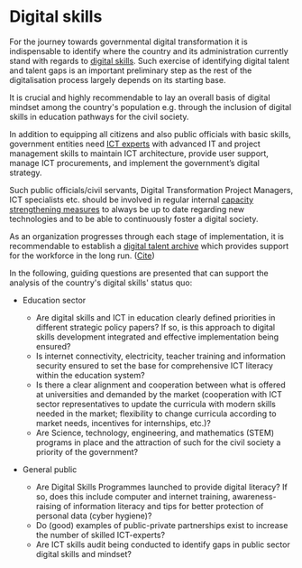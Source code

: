 # Digital skills

For the journey towards governmental digital transformation it is indispensable to identify where the country and its administration currently stand with regards to [digital skills](../../learning-and-exchange/capacity-development/digital-skills-in-relation-to-capacity-building.md). Such exercise of identifying  digital talent and talent gaps is an important preliminary step as the rest of the digitalisation process largely depends on its starting base. &#x20;

It is crucial and highly recommendable to lay an overall basis of digital mindset among the country's population e.g. through the inclusion of digital skills in education pathways for the civil society.&#x20;

In addition to equipping all citizens and also public officials with basic skills, government entities need [ICT experts](../../annex/govstack-user-profiles-taxonomy-1.md) with advanced IT and project management skills to maintain ICT architecture, provide user support, manage ICT procurements, and implement the government’s digital strategy.&#x20;

Such public officials/civil servants, Digital Transformation Project Managers, ICT specialists etc. should be involved in regular internal [capacity strengthening measures](../../learning-and-exchange/govstack-learning-management-system/) to always be up to date regarding new technologies and to be able to continuously foster a digital society.&#x20;

As an organization progresses through each stage of implementation, it is recommendable to establish a [digital talent archive](../../learning-and-exchange/capacity-development/capacity-building-framework.md#excellence-center-and-community-driven-interaction-and-knowledge-sharing) which provides support for the workforce in the long run. ([Cite](https://ega.ee/wp-content/uploads/2022/07/Kenya-Digital-Readiness-Study.pdf))&#x20;

In the following, guiding questions are presented that can support the analysis of the country's digital skills' status quo:&#x20;

*   Education sector&#x20;

    * Are digital skills and ICT in education clearly defined priorities in different strategic policy papers? If so, is this approach to digital skills development integrated and effective implementation being ensured?&#x20;
    * Is internet connectivity, electricity, teacher training and information security ensured to set the base for comprehensive ICT literacy within the education system?&#x20;
    * Is there a clear alignment and cooperation between what is offered at universities and demanded by the market (cooperation with ICT sector representatives to update the curricula with modern skills needed in the market; flexibility to change curricula according to market needs, incentives for internships, etc.)?&#x20;
    * Are Science, technology, engineering, and mathematics (STEM) programs in place and the attraction of such for the civil society a priority of the government? &#x20;

    &#x20;
* General public&#x20;
  * Are Digital Skills Programmes launched to provide digital literacy? If so, does this include computer and internet training, awareness-raising of information literacy and tips for better protection of personal data (cyber hygiene)?&#x20;
  * Do (good) examples of public-private partnerships exist to increase the number of skilled ICT-experts?&#x20;
  * Are ICT skills audit being conducted to identify gaps in public sector digital skills and mindset?&#x20;

&#x20;
